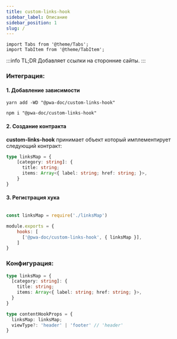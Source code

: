 ```yaml
---
title: custom-links-hook
sidebar_label: Описание
sidebar_position: 1
slug: /
---
```


```mdx-code-block
import Tabs from '@theme/Tabs';
import TabItem from '@theme/TabItem';
```

:::info TL;DR
Добавляет ссылки на сторонние сайты.
:::

### Интеграция:

#### 1. Добавление зависимости

<Tabs groupId="package-manager">
<TabItem value="yarn">

```shell
yarn add -WD "@pwa-doc/custom-links-hook"
```
</TabItem>

<TabItem value="npm">

```shell
npm i "@pwa-doc/custom-links-hook"
```
</TabItem>
</Tabs>

#### 2. Создание контракта
**custom-links-hook** принимает объект который имплементирует следующий контракт:
```typescript
type linksMap = {
    [category: string]: {
      title: string;
      items: Array<{ label: string; href: string; }>,
    }
}
```

#### 3. Регистрация хука
```javascript title="pwa-doc.config.js"

const linksMap = require('./linksMap')

module.exports = {
    hooks: [
      ['@pwa-doc/custom-links-hook', { linksMap }],
    ]
}
```

### Конфигурация:
```typescript
type linksMap = {
  [category: string]: {
    title: string;
    items: Array<{ label: string; href: string; }>,
  }
}

type contentHookProps = {
  linksMap: linksMap;
  viewType?: 'header' | 'footer' // 'header'
}
```
